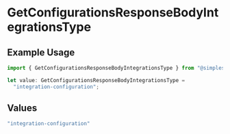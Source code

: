 # GetConfigurationsResponseBodyIntegrationsType

## Example Usage

```typescript
import { GetConfigurationsResponseBodyIntegrationsType } from "@simplesagar/vercel/models/getconfigurationsop.js";

let value: GetConfigurationsResponseBodyIntegrationsType =
  "integration-configuration";
```

## Values

```typescript
"integration-configuration"
```